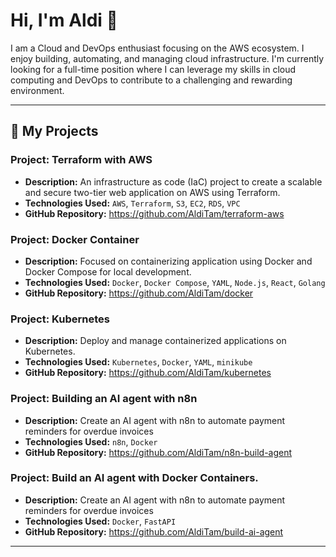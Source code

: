 # Hi, I'm Aldi 👋
I am a Cloud and DevOps enthusiast focusing on the AWS ecosystem. I enjoy building, automating, and managing cloud infrastructure.
I'm currently looking for a full-time position where I can leverage my skills in cloud computing and DevOps to contribute to a challenging and rewarding environment.

---
## 🚀 My Projects
### Project: Terraform with AWS
* **Description:** An infrastructure as code (IaC) project to create a scalable and secure two-tier web application on AWS using Terraform.
* **Technologies Used:** `AWS`, `Terraform`, `S3`, `EC2`, `RDS`, `VPC`
* **GitHub Repository:** https://github.com/AldiTam/terraform-aws

### Project: Docker Container
* **Description:** Focused on containerizing application using Docker and Docker Compose for local development. 
* **Technologies Used:** `Docker`, `Docker Compose`, `YAML`, `Node.js`, `React`, `Golang`
* **GitHub Repository:** https://github.com/AldiTam/docker

### Project: Kubernetes
* **Description:** Deploy and manage containerized applications on Kubernetes.
* **Technologies Used:** `Kubernetes`, `Docker`, `YAML`, `minikube`
* **GitHub Repository:** https://github.com/AldiTam/kubernetes

### Project: Building an AI agent with n8n 
* **Description:** Create an AI agent with n8n to automate payment reminders for overdue invoices
* **Technologies Used:** `n8n`, `Docker`
* **GitHub Repository:** https://github.com/AldiTam/n8n-build-agent

### Project: Build an AI agent with Docker Containers.
* **Description:** Create an AI agent with n8n to automate payment reminders for overdue invoices
* **Technologies Used:** `Docker`, `FastAPI`
* **GitHub Repository:** https://github.com/AldiTam/build-ai-agent

---



<!--
**AldiTam/alditam** is a ✨ _special_ ✨ repository because its `README.md` (this file) appears on your GitHub profile.

Here are some ideas to get you started:

- 🔭 I’m currently working on ...
- 🌱 I’m currently learning ...
- 👯 I’m looking to collaborate on ...
- 🤔 I’m looking for help with ...
- 💬 Ask me about ...
- 📫 How to reach me: ...
- 😄 Pronouns: ...
- ⚡ Fun fact: ...
-->
